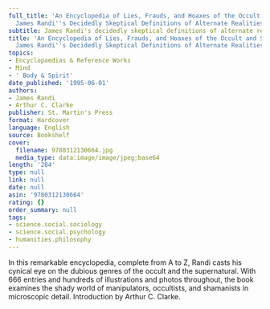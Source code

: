 ```yaml
---
full_title: 'An Encyclopedia of Lies, Frauds, and Hoaxes of the Occult and Supernatural:
  James Randi''s Decidedly Skeptical Definitions of Alternate Realities'
subtitle: James Randi's decidedly skeptical definitions of alternate realities
title: 'An Encyclopedia of Lies, Frauds, and Hoaxes of the Occult and Supernatural:
  James Randi''s Decidedly Skeptical Definitions of Alternate Realities'
topics:
- Encyclopaedias & Reference Works
- Mind
- ' Body & Spirit'
date_published: '1995-06-01'
authors:
- James Randi
- Arthur C. Clarke
publisher: St. Martin's Press
format: Hardcover
language: English
source: Bookshelf
cover:
  filename: 9780312130664.jpg
  media_type: data:image/image/jpeg;base64
length: '284'
type: null
link: null
date: null
asin: '9780312130664'
rating: {}
order_summary: null
tags:
- science.social.sociology
- science.social.psychology
- humanities.philosophy
---
```

In this remarkable encyclopedia, complete from A to Z, Randi casts his cynical eye on the dubious genres of the occult and the supernatural. With 666 entries and hundreds of illustrations and photos throughout, the book examines the shady world of manipulators, occultists, and shamanists in microscopic detail. Introduction by Arthur C. Clarke.
